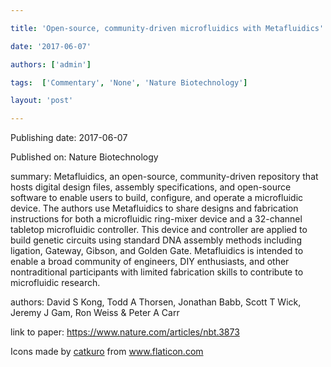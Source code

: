 ---
title: 'Open-source, community-driven microfluidics with Metafluidics'
date: '2017-06-07'
authors: ['admin']
tags:  ['Commentary', 'None', 'Nature Biotechnology']
layout: 'post'
---
Publishing date: 2017-06-07

Published on: Nature Biotechnology

summary: Metafluidics, an open-source, community-driven repository that hosts digital design files, assembly specifications, and open-source software to enable users to build, configure, and operate a microfluidic device. The authors use Metafluidics to share designs and fabrication instructions for both a microfluidic ring-mixer device and a 32-channel tabletop microfluidic controller. This device and controller are applied to build genetic circuits using standard DNA assembly methods including ligation, Gateway, Gibson, and Golden Gate. Metafluidics is intended to enable a broad community of engineers, DIY enthusiasts, and other nontraditional participants with limited fabrication skills to contribute to microfluidic research.

authors: David S Kong, Todd A Thorsen, Jonathan Babb, Scott T Wick, Jeremy J Gam, Ron Weiss & Peter A Carr

link to paper: https://www.nature.com/articles/nbt.3873

Icons made by <a href="https://www.flaticon.com/free-icon/bookshelves_3576884" title="catkuro">catkuro</a> from <a href="https://www.flaticon.com/" title="Flaticon"> www.flaticon.com</a>